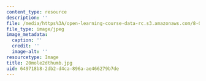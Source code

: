 ```yaml
---
content_type: resource
description: ''
file: /media/https%3A/open-learning-course-data-rc.s3.amazonaws.com/8-02-physics-ii-electricity-and-magnetism-spring-2007/649718b82db2d4ca896aae466279b7de_20mole2dthumb.jpg
file_type: image/jpeg
image_metadata:
  caption: ''
  credit: ''
  image-alt: ''
resourcetype: Image
title: 20mole2dthumb.jpg
uid: 649718b8-2db2-d4ca-896a-ae466279b7de
---
```

